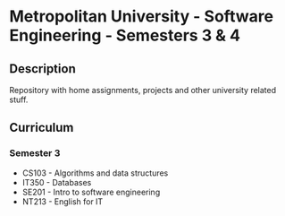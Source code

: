 # Metropolitan University - Software Engineering - Semesters 3 & 4

## Description

Repository with home assignments, projects and other university related stuff.

## Curriculum

### Semester 3

- CS103 - Algorithms and data structures
- IT350 - Databases
- SE201 - Intro to software engineering
- NT213 - English for IT

<!-- ### Semester 4 -->

<!-- ## Assignments -->
